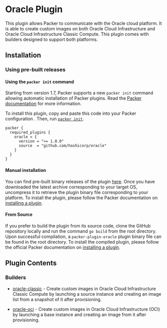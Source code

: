 # Oracle Plugin

This plugin allows Packer to communicate with the Oracle cloud platform.
It is able to create custom images on both Oracle Cloud Infrastructure and
Oracle Cloud Infrastructure Classic Compute. This plugin comes with builders
designed to support both platforms.

## Installation

### Using pre-built releases

#### Using the `packer init` command

Starting from version 1.7, Packer supports a new `packer init` command allowing
automatic installation of Packer plugins. Read the
[Packer documentation](https://www.packer.io/docs/commands/init) for more information.

To install this plugin, copy and paste this code into your Packer configuration .
Then, run [`packer init`](https://www.packer.io/docs/commands/init).

```hcl
packer {
  required_plugins {
    oracle = {
      version = ">= 1.0.0"
      source  = "github.com/hashicorp/oracle"
    }
  }
}
```

#### Manual installation

You can find pre-built binary releases of the plugin [here](https://github.com/hashicorp/packer-plugin-oracle/releases).
Once you have downloaded the latest archive corresponding to your target OS,
uncompress it to retrieve the plugin binary file corresponding to your platform.
To install the plugin, please follow the Packer documentation on
[installing a plugin](https://www.packer.io/docs/extending/plugins/#installing-plugins).


#### From Source

If you prefer to build the plugin from its source code, clone the GitHub
repository locally and run the command `go build` from the root
directory. Upon successful compilation, a `packer-plugin-oracle` plugin
binary file can be found in the root directory.
To install the compiled plugin, please follow the official Packer documentation
on [installing a plugin](https://www.packer.io/docs/extending/plugins/#installing-plugins).


## Plugin Contents

### Builders

- [oracle-classic](/docs/builders/oracle-classic.mdx) - Create custom images in Oracle Cloud Infrastructure
    Classic Compute by launching a source instance and creating an image list
    from a snapshot of it after provisioning.

- [oracle-oci](/docs/builders/oracle-classic.mdx) - Create custom images in Oracle Cloud Infrastructure (OCI) by
    launching a base instance and creating an image from it after provisioning.

